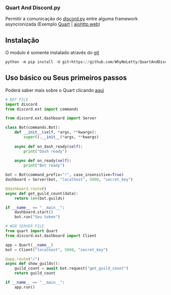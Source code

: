 ### Quart And Discord.py

Permitir a comunicação do [discord.py](https://discordpy.readthedocs.io/en/latest/) entre alguma framework asyncronizada (Exemplo [Quart](https://pgjones.gitlab.io/quart/) | [aiohttp.web](https://docs.aiohttp.org/en/stable/web_quickstart.html))

## Instalação

O modulo é somente instalado através do [git](https://git-scm.com)

```py
python -m pip install -U git+https://github.com/WhyNoLetty/QuartAndDiscord
```

## Uso básico ou Seus primeiros passos

Poderá saber mais sobre o Quart clicando [aqui](https://pgjones.gitlab.io/quart/)

```py
# BOT FILE
import discord
from discord.ext import commands

from discord.ext.dashboard import Server

class Bot(commands.Bot):
    def __init__(self, *args, **kwargs):
        super().__init__(*args, **kwargs)
    
    async def on_dash_ready(self):
        print("Dash ready")
    
    async def on_ready(self):
        print("Bot ready")

bot = Bot(command_prefix="!", case_insensitive=True)
dashboard = Server(bot, "localhost", 5000, "secret_key")

@dashboard.route()
async def get_guild_count(data):
    return len(bot.guilds)

if __name__ == "__main__":
    dashboard.start()
    bot.run("Seu token")
```

```py
# WEB SERVER FILE
from quart import Quart
from discord.ext.dashboard import Client

app = Quart(__name__)
bot = Client("localhost", 5000, "secret_key")

@app.route("/")
async def show_guilds():
    guild_count = await bot.request("get_guild_count")
    return guild_count

if __name__ == "__main__":
    app.run()
```